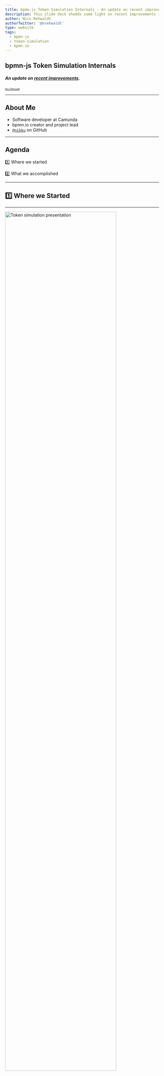 ```yaml
---
title: bpmn-js Token Simulation Internals - An update on recent improvements.
description: This slide deck shedds some light on recent improvements in the  bpmn-js-token-simulation tool.
author: Nico Rehwaldt
authorTwitter: '@nrehwaldt'
type: website
tags:
  - bpmn-js
  - token-simulation
  - bpmn.io
---
```


## bpmn-js Token Simulation Internals

##### An update on [recent improvements](https://github.com/bpmn-io/bpmn-js-token-simulation/compare/v0.11.1...v0.21.1).

[<small style="font-size: .5em">Nico Rehwaldt</small>](https://github.com/nikku)


---

## About Me

* Software developer at Camunda
* bpmn.io creator and project lead
* [`@nikku`](https://github.com/nikku) on GitHub

---

## Agenda

:one: Where we started

:two: What we accomplished

---

## :one: Where we Started

---

[<img src="./token-simulation-presentation.png" alt="Token simulation presentation" width="85%">](https://github.com/nikku/2021-token-simulation)

---

## Camunda Community Summit

* Presentation received positive feedback
* Also highlighted some issues

---

## It is a fun project to hack upon.

---

## :arrow_right: Let's go!

---

## Goals

* Gain a deep understanding of token-simulation
* Improve maintainability :arrow_right: Make contributions possible
* Make it work (BPMN 2.0 compliant) and powerful (complex BPMN elements)

---

## :two: What we Accomplished

---

[<img src="./token-simulation-demo.gif" alt="Token simulation overview" width="75%">](https://bpmn-io.github.io/bpmn-js-token-simulation/)

---


## In a Nutshell

* A standalone simulator
* A solid execution model
* An improved testing story
* Just add animations
* General housekeeping

---

## A Standalone Simulator

🟡 Single instance process-engine, scattered across [the whole code base](https://github.com/bpmn-io/bpmn-js-token-simulation/tree/v0.11.1), i.e. [context pad handlers](https://github.com/bpmn-io/bpmn-js-token-simulation/blob/v0.11.1/lib/features/context-pads/handler/BoundaryEventHandler.js) and [simulation behavior](https://github.com/bpmn-io/bpmn-js-token-simulation/blob/v0.11.1/lib/features/token-simulation-behavior/handler/BoundaryEventHandler.js).

🟢 [Dedicated, multi-instance simulator](https://github.com/bpmn-io/bpmn-js-token-simulation/blob/master/lib/simulator/Simulator.js) with own state management. Driven via API, hooked into via events.

🟢 Executes signals, escalation, message flows and most other complex BPMN behaviors.

---

## A Solid Execution Model

🟢 Scopes represent activities

🟢 Behaviors implement element specific scope _enter_, _exit_ and _signal_ (user trigger) actions

---

![Scope in action](./scopes.png)

---

## 🟢 Drive the Simulation

```javascript
const processElement = elementRegistry.get('Process');
const startEventElement = elementRegistry.get('StartEvent');

// start instance of <Process>
simulator.signal({
  element: processElement,
  startEvent: startEventElement
});
```

---

## 🟢 Query Active Scopes

```javascript
const processElement = elementRegistry.get('Process');
const startEventElement = elementRegistry.get('StartEvent');

// active instances in <Process>
const runningScopes = simulator.findScopes({
  element: processElement
});
```

---

## 🟢 Register a Behavior

```javascript
function TaskBehavior(simulator) {
  simulator.registerBehavior('bpmn:Task', this);
}
```

---

## 🟢 Exit a Task

```javascript
TaskBehavior.prototype.exit = function(context) {
  context.element.outgoing.filter(isSequenceFlow).map(flow => {
    simulator.enter({
      element: flow,
      parentScope: context.scope.parent
    });
  });
};
```

---

## An Improved Testing Story

🟡 UI integration testing only.

🟢 [Dedicated tests](https://github.com/bpmn-io/bpmn-js-token-simulation/blob/master/test/spec/simulator/SimulatorSpec.js) against the simulator API.

🟢 [UI tests](https://github.com/bpmn-io/bpmn-js-token-simulation/blob/master/test/spec/SimulationSpec.js) as a layer on top.


---

## 🟢 Dedicated Simulator Tests

```javascript
verify('simple', () => {

  // when
  signal({
    element: element('Process_1')
  });

  // then
  expectTrace(...);
});
```

---

## 🟢 UI-based Integration Tests

```javascript
it('should execute happy path', async function() {

  // when
  triggerElement('StartEvent_1');

  await scopeDestroyed();

  // then
  expectHistory(...);
});
```

---

## 🟢 Test Cover All Things!

[<img src="./test-coverage.png" alt="bpmn-js-token-simulation test coverage diagram" style="width: 65%">](https://app.codecov.io/gh/bpmn-io/bpmn-js-token-simulation)

---

## 🟢 Just Add Animation

```javascript
AnimatedSequenceFlowBehavior.prototype.enter = function(context) {

  const {
    element,
    scope
  } = context;

  this._animation.animate(element, scope, () => {
    SequenceFlowBehavior.prototype.enter.call(this, context);
  });
};
```
---

## General Housekeeping

🟢 Migrate to ES modules

🟢 Migrate to GitHub actions

🟢 Remove `SVG.js` in favor of own animation core

---

[<img src="./bundle-size.png" alt="bpmn-js-token-simulation test coverage diagram" style="width: 75%">](https://bundlephobia.com/result?p=bpmn-js-token-simulation)

---

### And [more improvements](https://github.com/bpmn-io/bpmn-js-token-simulation/blob/master/CHANGELOG.md).

---

## Even more could be done

* Visual token trace
* Life- / deadlock detection
* Transactions
* ...

---

<!--config
theme=eco
-->

# [Try it out!](https://bpmn-io.github.io/bpmn-js-token-simulation/)

---

## Thank you. <span style="color: #ff5500">Questions?</span>

---

<!--config
theme=eco
-->

## Contribute to Token Simulation

#### You like the token simulation tool? Consider contributing [on Github](https://github.com/bpmn-io/bpmn-js-token-simulation) and help us to make it even better :heart:.

---

## Resources

* https://github.com/bpmn-io/bpmn-js-token-simulation
* https://github.com/nikku/2021-token-simulation